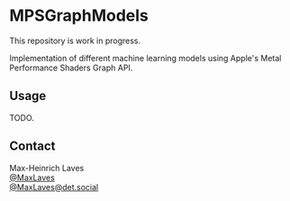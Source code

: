 # MPSGraphModels

This repository is work in progress.

Implementation of different machine learning models using Apple's Metal Performance Shaders Graph API.

## Usage

TODO.

## Contact

Max-Heinrich Laves  
[@MaxLaves](https://twitter.com/MaxLaves)  
[@MaxLaves@det.social](https://det.social/@MaxLaves)

